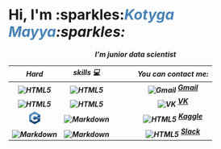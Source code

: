 <!----# Hi, I'm :sparkles:_**Kotyga Mayya**_:sparkles:---->

<h1>Hi, I'm :sparkles:<span style="color: #4682B4;"><em><b>Kotyga Mayya<em><b></span>:sparkles:</h1>


<center>I'm junior data scientist</center>

|   Hard     | skills :computer: | | | |   You can contact me:  |
|:----------:|:----------------:|-|-|-|:----------------------:|
| <img align="middle" alt="HTML5" width="26px" src="https://www.freepngimg.com/thumb/android/72537-icons-python-programming-computer-social-tutorial.png" /> | <img align="middle" alt="HTML5" width="40px" src="https://microtronix-tech.com/images/2016/10/11/postgresql.png" />  |  |  |  | <img align="middle" alt="Gmail" width="26px" src="https://googleupload.com/wp-content/uploads/2019/01/2000px-New_Logo_Gmail.svg_.png" /> [Gmail]| <img align="middle" alt="HTML5" width="40px" src="https://camo.githubusercontent.com/372ec7affa473d0f22892783e8bdaad0c59ed63be721c38f9a0b891ecc763a57/68747470733a2f2f63646e2e667265656c6f676f766563746f72732e6e65742f77702d636f6e74656e742f75706c6f6164732f323031382f30362f6b6167676c652d6c6f676f2e706e67" />  |
| <img align="middle" alt="HTML5" width="23px" src="https://itproger.com/img/tests/1585037968.svg" /> | <img align="middle" alt="HTML5" width="26px" src="https://ods.ai/ods/logo/ods.svg" />  |  |  |  |  <img align="middle" alt="VK" width="40px" src="https://vk-hype.ru/wp-content/uploads/2021/08/vk.png" /> [VK] |
| <img align="middle" alt="Markdown" width="26px" src="https://raw.githubusercontent.com/github/explore/180320cffc25f4ed1bbdfd33d4db3a66eeeeb358/topics/cpp/cpp.png"/>| <img align="middle" alt="Markdown" width="30px" src="https://gitlab.linphone.org/uploads/-/system/project/avatar/453/kissclipart-api-icon-png-clipart-computer-icons-application-pr-46d0976647deed9c.png"/> |  |  |  | <img align="middle" alt="HTML5" width="40px" src="https://cdn-images-1.medium.com/fit/t/2004/774/1*GZrTyTz0OKMbxnO5Trhcew.png" /> [Kaggle] |
| <img align="middle" alt="Markdown" width="26px" src="https://www.kaggle.com/static/images/education/km/advanced-sql.svg"/>| <img align="middle" alt="Markdown" width="26px" src="https://www.clipartmax.com/png/full/200-2006334_its-no-wonder-its-so-popular-with-its-incredible-linux-flat-icon.png"/> |  |  |  | <img align="middle" alt="HTML5" width="26px" src="https://gdm-catalog-fmapi-prod.imgix.net/ProductLogo/91f64896-759a-41ae-8d14-d540f90c5870.png?auto=format&size=50" /> [Slack] |




[Gmail]: <mailto:kotyga.m.m@gmail.com>
[VK]: https://vk.com/id203912543
[Kaggle]: https://www.kaggle.com/mayyakotyga
[Slack]: https://app.slack.com/client/T040HKJE3/C040HKJEZ/user_profile/U027HAWMBNG
